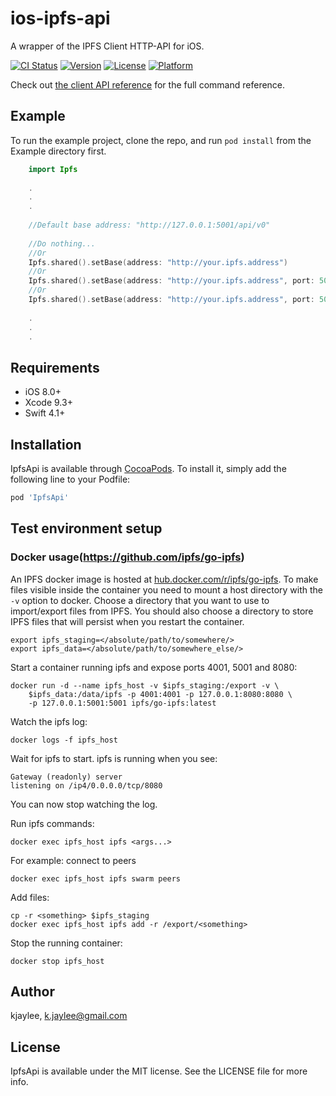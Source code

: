 # ios-ipfs-api

A wrapper of the IPFS Client HTTP-API for iOS.

[![CI Status](https://img.shields.io/travis/com/kjaylee/ios-ipfs-api.svg?style=popout)](https://travis-ci.com/kjaylee/ios-ipfs-api)
[![Version](https://img.shields.io/cocoapods/v/IpfsApi.svg?style=popout)](https://cocoapods.org/pods/IpfsApi)
[![License](https://img.shields.io/cocoapods/l/IpfsApi.svg?style=popout)](https://cocoapods.org/pods/IpfsApi)
[![Platform](https://img.shields.io/cocoapods/p/IpfsApi.svg?style=popout)](https://cocoapods.org/pods/IpfsApi)

Check out [the client API reference](https://ipfs.io/docs/api/) for the full command reference. 

## Example

To run the example project, clone the repo, and run `pod install` from the Example directory first.

```swift
    import Ipfs
    
    .
    .
    .
    
    //Default base address: "http://127.0.0.1:5001/api/v0"
    
    //Do nothing...
    //Or
    Ipfs.shared().setBase(address: "http://your.ipfs.address")
    //Or
    Ipfs.shared().setBase(address: "http://your.ipfs.address", port: 5001)
    //Or
    Ipfs.shared().setBase(address: "http://your.ipfs.address", port: 5001, apiVersionPath: "/api/v0")
    
    .
    .
    .
```

## Requirements

- iOS 8.0+
- Xcode 9.3+
- Swift 4.1+


## Installation

IpfsApi is available through [CocoaPods](https://cocoapods.org). To install
it, simply add the following line to your Podfile:

```ruby
pod 'IpfsApi'
```


## Test environment setup

### Docker usage(https://github.com/ipfs/go-ipfs)

An IPFS docker image is hosted at [hub.docker.com/r/ipfs/go-ipfs](https://hub.docker.com/r/ipfs/go-ipfs/).
To make files visible inside the container you need to mount a host directory
with the `-v` option to docker. Choose a directory that you want to use to
import/export files from IPFS. You should also choose a directory to store
IPFS files that will persist when you restart the container.

    export ipfs_staging=</absolute/path/to/somewhere/>
    export ipfs_data=</absolute/path/to/somewhere_else/>

Start a container running ipfs and expose ports 4001, 5001 and 8080:

    docker run -d --name ipfs_host -v $ipfs_staging:/export -v \
        $ipfs_data:/data/ipfs -p 4001:4001 -p 127.0.0.1:8080:8080 \
        -p 127.0.0.1:5001:5001 ipfs/go-ipfs:latest

Watch the ipfs log:

    docker logs -f ipfs_host

Wait for ipfs to start. ipfs is running when you see:

    Gateway (readonly) server
    listening on /ip4/0.0.0.0/tcp/8080

You can now stop watching the log.

Run ipfs commands:

    docker exec ipfs_host ipfs <args...>

For example: connect to peers

    docker exec ipfs_host ipfs swarm peers

Add files:

    cp -r <something> $ipfs_staging
    docker exec ipfs_host ipfs add -r /export/<something>

Stop the running container:

    docker stop ipfs_host


## Author

kjaylee, k.jaylee@gmail.com

## License

IpfsApi is available under the MIT license. See the LICENSE file for more info.
